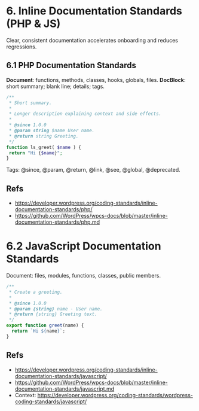 # 6. Inline Documentation Standards (PHP & JS)

Clear, consistent documentation accelerates onboarding and reduces regressions.

## 6.1 PHP Documentation Standards

**Document**: functions, methods, classes, hooks, globals, files.
**DocBlock**: short summary; blank line; details; tags.

```php
/**
 * Short summary.
 *
 * Longer description explaining context and side effects.
 *
 * @since 1.0.0
 * @param string $name User name.
 * @return string Greeting.
 */
function ls_greet( $name ) {
 return "Hi {$name}";
}
```

Tags: @since, @param, @return, @link, @see, @global, @deprecated.

## Refs

- <https://developer.wordpress.org/coding-standards/inline-documentation-standards/php/>
- <https://github.com/WordPress/wpcs-docs/blob/master/inline-documentation-standards/php.md>

# 6.2 JavaScript Documentation Standards

Document: files, modules, functions, classes, public members.

```js
/**
 * Create a greeting.
 *
 * @since 1.0.0
 * @param {string} name - User name.
 * @return {string} Greeting text.
 */
export function greet(name) {
  return `Hi ${name}`;
}
```

## Refs

- <https://developer.wordpress.org/coding-standards/inline-documentation-standards/javascript/>
- <https://github.com/WordPress/wpcs-docs/blob/master/inline-documentation-standards/javascript.md>
- Context: <https://developer.wordpress.org/coding-standards/wordpress-coding-standards/javascript/>
